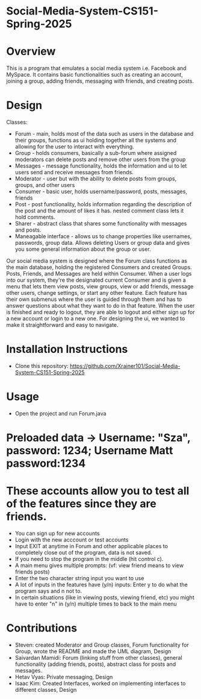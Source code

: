 # Social-Media-System-CS151-Spring-2025
# Overview
This is a program that emulates a social media system i.e. Facebook and MySpace. It contains basic functionalities such as creating an account, joining a group, adding friends, messaging with friends, and creating posts.
# Design
Classes:
* Forum - main, holds most of the data such as users in the database and their groups, functions as ui holding together all the systems and allowing for the user to interact with everything.
* Group - holds consumers, basically a sub-forum where assigned moderators can delete posts and remove other users from the group
* Messages -  message functionality, holds the information and ui to let users send and receive messages from friends.
* Moderator - user but with the ability to delete posts from groups, groups, and other users
* Consumer - basic user, holds username/password, posts, messages, friends
* Post - post functionality, holds information regarding the description of the post and the amount of likes it has. nested comment class lets it hold comments.
* Sharer - abstract class that shares some functionality with messages and posts.
* Maneagable interface - allows us to change properties like usernames, passwords, group data. Allows deleting Users or group data and gives you some general information about the group or user.
  
Our social media system is designed where the Forum class functions as the main database, holding the registered Consumers and created Groups. Posts, Friends, and Messages are held within Consumer. When a user logs into our system, they're the designated current Consumer and is given a menu that lets them view posts, view groups, view or add friends, message other users, change settings, or start any other feature. Each feature has their own submenus where the user is guided through them and has to answer questions about what they want to do in that feature. When the user is finished and ready to logout, they are able to logout and either sign up for a new account or login to a new one. For designing the ui, we wanted to make it straightforward and easy to navigate.
# Installation Instructions
* Clone this repository: https://github.com/Xrainer101/Social-Media-System-CS151-Spring-2025
# Usage
* Open the project and run Forum.java
# Preloaded data -> Username: "Sza", password: 1234; Username Matt password:1234
# These accounts allow you to test all of the features since they are friends.
* You can sign up for new accounts
* Login with the new acccount or test accounts
* Input EXIT at anytime in Forum and other applicable places to completely close out of the program, data is not saved.
* If you need to stop the program in the middle (hit control c).
* A main menu gives multiple prompts: (vf: view friend means to view friends posts)
* Enter the two character string input you want to use
* A lot of inputs in the features have (y/n) inputs: Enter y to do what the program says and n not to.
* In certain situations (like in viewing posts, viewing friend, etc) you might have to enter "n" in (y/n) multiple times to back to the main menu
# Contributions
* Steven: created Moderator and Group classes, Forum functionality for Group, wrote the README and made the UML diagram, Design
* Saivardan Mamidi: Forum (linking stuff from other classes), general functionality (adding friends, posts), abstract class for posts and messages.
* Hetav Vyas: Private messaging, Design
* Isaac Kim: Created Interfaces, worked on implementing interfaces to different classes, Design
